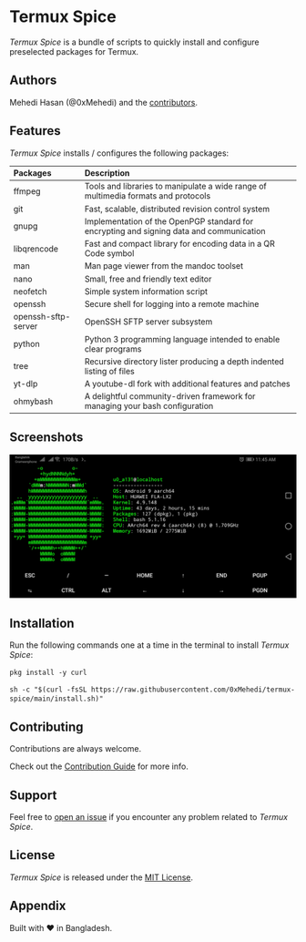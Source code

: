 <!-- cspell:words Mehedi Hasan libqrencode mandoc neofetch ohmybash termux toolset -->

# Termux Spice

_Termux Spice_ is a bundle of scripts to quickly install and configure preselected packages for Termux.

## Authors

Mehedi Hasan (@0xMehedi) and the [contributors](https://github.com/0xMehedi/termux-spice/graphs/contributors).

## Features

_Termux Spice_ installs / configures the following packages:

| Packages            | Description                                                                              |
| :------------------ | :--------------------------------------------------------------------------------------- |
| ffmpeg              | Tools and libraries to manipulate a wide range of multimedia formats and protocols       |
| git                 | Fast, scalable, distributed revision control system                                      |
| gnupg               | Implementation of the OpenPGP standard for encrypting and signing data and communication |
| libqrencode         | Fast and compact library for encoding data in a QR Code symbol                           |
| man                 | Man page viewer from the mandoc toolset                                                  |
| nano                | Small, free and friendly text editor                                                     |
| neofetch            | Simple system information script                                                         |
| openssh             | Secure shell for logging into a remote machine                                           |
| openssh-sftp-server | OpenSSH SFTP server subsystem                                                            |
| python              | Python 3 programming language intended to enable clear programs                          |
| tree                | Recursive directory lister producing a depth indented listing of files                   |
| yt-dlp              | A youtube-dl fork with additional features and patches                                   |
| ohmybash            | A delightful community-driven framework for managing your bash configuration             |

## Screenshots

![neofetch](./assets/img/neofetch.jpg "Neofetch")

## Installation

Run the following commands one at a time in the terminal to install _Termux Spice_:

```shell
pkg install -y curl
```

```shell
sh -c "$(curl -fsSL https://raw.githubusercontent.com/0xMehedi/termux-spice/main/install.sh)"
```

## Contributing

Contributions are always welcome.

Check out the [Contribution Guide](./CONTRIBUTING.md) for more info.

## Support

Feel free to [open an issue](https://github.com/0xMehedi/termux-spice/issues/new/choose) if you encounter any problem related to _Termux Spice_.

## License

_Termux Spice_ is released under the [MIT License](./LICENSE).

## Appendix

Built with :heart: in Bangladesh.
